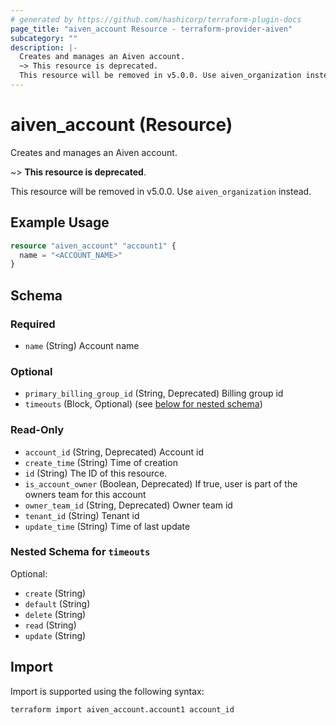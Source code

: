 ```yaml
---
# generated by https://github.com/hashicorp/terraform-plugin-docs
page_title: "aiven_account Resource - terraform-provider-aiven"
subcategory: ""
description: |-
  Creates and manages an Aiven account.
  ~> This resource is deprecated.
  This resource will be removed in v5.0.0. Use aiven_organization instead.
---
```


# aiven_account (Resource)

Creates and manages an Aiven account.

~> **This resource is deprecated**.

This resource will be removed in v5.0.0. Use `aiven_organization` instead.

## Example Usage

```terraform
resource "aiven_account" "account1" {
  name = "<ACCOUNT_NAME>"
}
```

<!-- schema generated by tfplugindocs -->
## Schema

### Required

- `name` (String) Account name

### Optional

- `primary_billing_group_id` (String, Deprecated) Billing group id
- `timeouts` (Block, Optional) (see [below for nested schema](#nestedblock--timeouts))

### Read-Only

- `account_id` (String, Deprecated) Account id
- `create_time` (String) Time of creation
- `id` (String) The ID of this resource.
- `is_account_owner` (Boolean, Deprecated) If true, user is part of the owners team for this account
- `owner_team_id` (String, Deprecated) Owner team id
- `tenant_id` (String) Tenant id
- `update_time` (String) Time of last update

<a id="nestedblock--timeouts"></a>
### Nested Schema for `timeouts`

Optional:

- `create` (String)
- `default` (String)
- `delete` (String)
- `read` (String)
- `update` (String)

## Import

Import is supported using the following syntax:

```shell
terraform import aiven_account.account1 account_id
```
